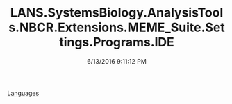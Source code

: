 ﻿---
title: LANS.SystemsBiology.AnalysisTools.NBCR.Extensions.MEME_Suite.Settings.Programs.IDE
date: 6/13/2016 9:11:12 PM
---

[Languages](T-LANS.SystemsBiology.AnalysisTools.NBCR.Extensions.MEME_Suite.Settings.Programs.IDE.Languages.html)
